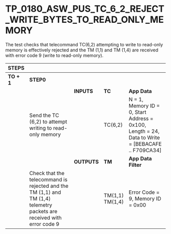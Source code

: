 
# TP_0180_ASW_PUS_TC_6_2_REJECT_WRITE_BYTES_TO_READ_ONLY_MEMORY

The test checks that telecommand TC(6,2) attempting to write to read-only memory
is effectively rejected and the TM (1,1) and TM (1,4) are received with error
code 9 (write to read-only memory).

| STEPS | | | | |
|-------|-|-|-|-|
| **TO + 1** | **STEP0** | | | |
| | | **INPUTS** | **TC** | **App Data** |
| | Send the TC (6,2) to attempt writing to read-only memory | | TC(6,2) | N = 1, Memory ID = 0, Start Address = 0x100, Length = 24, Data to Write = [BEBACAFE .. F709CA34] |
| | | **OUTPUTS** | **TM** | **App Data Filter** |
| | Check that the telecommand is rejected and the TM (1,1) and TM (1,4) telemetry packets are received with error code 9 | | TM(1,1)<br>TM(1,4) | Error Code = 9, Memory ID = 0x00 |